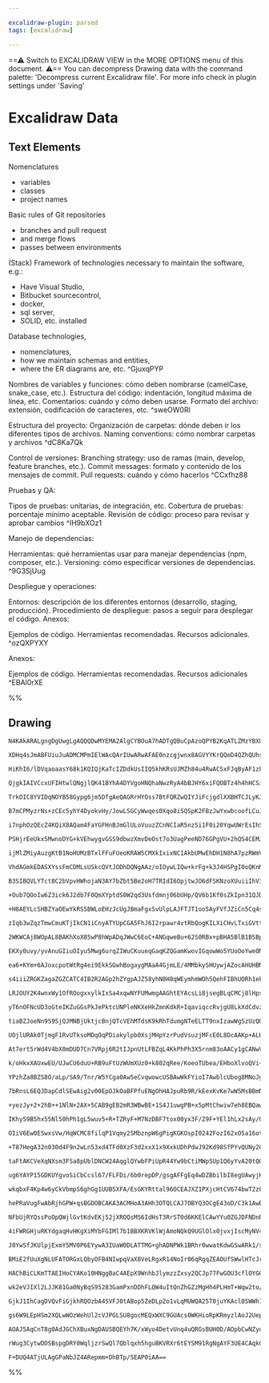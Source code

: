 ```yaml
---

excalidraw-plugin: parsed
tags: [excalidraw]

---
```

==⚠  Switch to EXCALIDRAW VIEW in the MORE OPTIONS menu of this document. ⚠== You can decompress Drawing data with the command palette: 'Decompress current Excalidraw file'. For more info check in plugin settings under 'Saving'


# Excalidraw Data
## Text Elements
Nomenclatures
- variables
- classes
- project names

Basic rules of Git repositories
- branches and pull request 
- and merge flows
- passes between environments

(Stack) Framework of technologies necessary to maintain the software,
e.g.:
- Have Visual Studio, 
- Bitbucket sourcecontrol, 
- docker, 
- sql server, 
- SOLID, etc. installed

Database technologies, 
- nomenclatures, 
- how we maintain schemas and entities, 
- where the ER diagrams are, etc. ^GjuxqPYP

Nombres de variables y funciones: cómo deben nombrarse (camelCase, snake_case, etc.).
Estructura del código: indentación, longitud máxima de línea, etc.
Comentarios: cuándo y cómo deben usarse.
Formato del archivo: extensión, codificación de caracteres, etc. ^sweOW0Rl

Estructura del proyecto:
Organización de carpetas: dónde deben ir los diferentes tipos de archivos.
Naming conventions: cómo nombrar carpetas y archivos ^dC8Ka7Qk

Control de versiones:
Branching strategy: uso de ramas (main, develop, feature branches, etc.).
Commit messages: formato y contenido de los mensajes de commit.
Pull requests: cuándo y cómo hacerlos ^CCxfhz88

Pruebas y QA:

Tipos de pruebas: unitarias, de integración, etc.
Cobertura de pruebas: porcentaje mínimo aceptable.
Revisión de código: proceso para revisar y aprobar cambios ^IH9bXOz1

Manejo de dependencias:

Herramientas: qué herramientas usar para manejar dependencias (npm, composer, etc.).
Versioning: cómo especificar versiones de dependencias. ^9G3SjUug

Despliegue y operaciones:

Entornos: descripción de los diferentes entornos (desarrollo, staging, producción).
Procedimiento de despliegue: pasos a seguir para desplegar el código.
Anexos:

Ejemplos de código.
Herramientas recomendadas.
Recursos adicionales. ^ozQXPYXY

Anexos:

Ejemplos de código.
Herramientas recomendadas.
Recursos adicionales ^EBAl0rXE

%%
## Drawing
```compressed-json
N4KAkARALgngDgUwgLgAQQQDwMYEMA2AlgCYBOuA7hADTgQBuCpAzoQPYB2KqATLZMzYBXUtiRoIACyhQ4zZAHoFAc0JRJQgEYA6bGwC2CgF7N6hbEcK4OCtptbErHALRY8RMpWdx8Q1TdIEfARcZgRmBShcZQUebTiAdho6IIR9BA4oZm4AbXAwUDAi6HhxdCgsKGSiyEYWdi40AGYeAEZ+YrrWTgA5TjFuVoBWADYABgmR1rGATg7IQg5iLG4I

XDHq4sJmABFUiuJuADMCMPmIElWAcQArIUwARwAFAE0nzcgjwnx8AGVYYKrQQeD4QZhQUhsADWCAA6iR1Nw+PkBBDoQh/jBARJgZdzpC/JIOOFsmh2iiIGw4LhsGoYIMJudrMpsagxudMNxnG0htoEgAWBKtaZNGYzFr8pojc70tDcoYJbStGY8NozEb8sZTGYADnO4MhMIAwmx8GxSKsAMStBA2m2gzQ0qHKAlLE1mi0SCHWZjUwKZUEUBGSbgJ

HiKhI6/lDVqaoaasY68k1KQIQjKaTcIZDdkUsIIQ5khKRsUJMZh84u4RwACSxFJqByAF1zkdyOk69wOEIfvjhEticwG93exTNP3iABRYLpTIN5vnIRwYi4A6DMPl1ojJpNZXx85EDhQrs9/AHtjYGGF1AnfBnClHThQX6EIxlHi5lOPzIAMVw+m+WVUGTYoKkwKoJD6WdsHwVcRHCAAdFxUHoXBSCsTRgmYJDnFQGDQjCbDkLgSEbgQbAoFQDh/0

QjgkIAIVCcxUFIHtwlQNgjlQK41BYhA4DYVgoHNQhaNwzRyA4bBJHY6xiFQOBTz4h4hHCSicNQOTUHSUhlAQG8zQoIjcOpId2M0BAoAoBAMlQDIzEhDhZyyJCkIACn+J0AEpUB/dsEAoc0oQ4riKmkjhTTYVR2OJMQhzQmBUGE7TcEWKJFiSmTUEEI4rLQhBqCQhBtGUbRkA0gAJXBGFQAA1bYhAIVB/iERw2GoVANPotRNCES9LOy4RRHIp9ITP

TrkOIC8YVIDqNOYB58Gypg6jm5DfgAeQAGRrHYOss7BtFQRZwQIYJiFcjgdlXXBHTCJLyKJSLouYNbcIi6DYKgeDXom3DJDYChUGslK0tSjhsuktJQk0pY7MyNRRN+jSKBkwJMv0ycACVUEcaJ22YTTAn2qBDtBcgKAAFUqVYoIyfDvsCYyULQjCsI0/CzOZki2DIiiqJooiGKY7AWLYwnOO43jAgEoSRLE1AJOsKHCa0xSfmU1TwT+2H5J0vSDM

B7mCPMyzrNs+zCEc5yhY4DyokvHy/JowLSGCyWwqes0Xqo8iSQSpK2FBzJwYxwbcoofLCuJEqysq6r9Pq5hGqWlq2re1BuqgXr+sowQRDEPRMjGjOpv62adYWpawlIVadc2na9rs0mjpOqIfgLS7rqiO79M9iLvaRjOPvpr6fozgGgZB/RwfSiHmChmfVbhjIoER8IM9Rpg+6y7HcasF1/1V4nm7J84wKgABBIhlEadBgly0E6jX9xr/TO/oCpUE

i7nphOzQEcZ4KQiX8AQam4FaYGFHnBJmGlULoVuuzZCnNCIaR5nzSi1F0i20YqwUWrEsIhSlpRGWgk1Dy2ZkrKSMll7yXVktQIKk1I6y0vrfSRxDLGy5orM2NkIaW2tqvW29tvK+X8q7d2oVHoDyikjX2cVmAB2SjPMGGV1D6RynlYmRVY7lWQlVGqScU7NW+unHWWcc4wjzkNQuo1TSl2mkwDOVdlq1ycfXbau0SaHWOhwU6HcLp0SujdXuD1wr

PSHjrEeUkx5MwnoDYG+kVEhwygvGSS9dbwzXmvDeOst7o3UagPeeND76GPgVU+2hQS4CEMJLG4RXxlFvPeFMh4EAVTTBmCCwF4hDHyAAXw6IUUCpRVgXyfkwbod8RjSgpF0BofQpJlGGJqYsYx+TKnOIsZYnIJC4FaKCbYexghrjQM0gqFJLg4mshtWEYwsb4FBF8H4mJWRglNHiPMaIYTwmIIiNAyIUwGnRK8so7yQR9kJIOBsIFIBUhpHSBkn5

ijMlZMiyAuzgKtB1NoHUMzBTxlFFuFUeoKRAW5CMXkIxixNC1AkbUMwEhDH1N8hA7pzRWmVEKbAPAHROirEIN0kVPTlEkr6fKAZzhBj+SGNAeKRjaHLCS/kMyEjqh1KSlMMl0yZjJIyPMNlrxiiaDqBU9LKwElrPWXILYHz+X/lRU8kKBwkhPKOFM45BVThnEIm1i5lyrgLOuD8Qpty7hmPuCkh5jwAKdVGxx15zmtifC+N8SJ0UQG/FAP8AF8BA

VhdAGmkEDASXYssFmCDMLsUSkcQVtJODhDQNgAAz/oIOywLIQw+krFg+k3J4HSPgI0oQKnMGojCAA+ngM4lSvLaCQpOA0fVGa4FxkEPCzbHDKDYGgbZq8EXNo4B1M0HBVCmO0gAQ8wIQGea7UD4AALfElwN4+dHATTOVZoJJtQgL1LCDolFtba12dtQEIRRva30/nNDPZKywlpoWkoQegO67LgQyKwQ9HU9COC+HgWkh6714HIBRbev0DpVPxJQc

B3SIBQVLYTct8C2bVpvHWhojaN3AY7bZbt5Be2oH7TRIdI6OpjtwJO6dFSKNzoXUuiiIhV3wY3Vu1De6Q4EaPfezgZ7WqXuvbe8tj7n2vqQh+/d6Fv14V/f+1AgHW3toQKB8DaEwhQZg6uRzCHRCSGQ6hyoGHCBYbwmwXD5gD0Q3LcRmkFQ4mVNBBfN+t9VgPyqOcZ+4X8BJY/sJOA38nzgz/teQB5wQGLDAUW9A9GmZ3uY4g1jtapIcfkFxxzoG

+Oub7QOoIw6Z3ick6J2db7F0QmXYptdS0W2qd3Usfdmnj06bUHp/QV6b1Kf0sZkIpn31QJDpZlr2AbNTTs61kDtkXOQaQtB0gsGvNEyQyhtAAW/FBa0zhwgeGItEbQjFsjr7qm1LYPU1gaa0CjYua0xY7TOm6p6TwPpRRBn5GGZAWAiAxk03S5MhogweCzJTPM3o/QyhhmLLGKUzLLmzcxWsXlWzdj7CDWc04EOtjXggMQI0OoADSuAEgAEVjytm

+H8AEYLcSHBZYaOEwYkRS5BWLoEHzJcUgJBmaFgxSvUlpLAJFTJT1oo5AyFVfJZiCn5Cq4s8ZKcpnJfDxUO4Yz8jx1GQUW4mjy+NMKzljLWg8r5ZeAVQqPRjLFX6VegZZdoASE0fk2htziklHj1oQoNXnG1V00MNvij5iNTmRM6p+SauKAKq185bVfntcVuNKZXTEA17G91xRPVLGnGkX1aAFwUiXCuU5wENyhp3HufkB5FgxsdU3yAZp+qJpZ8m

zIqb3wZqzTmwCmuKTjIkCN1iCnyATYUpCGA5FhJ6I2rpawr4vtRbQogKILXiCHvLTxiGVttOMY+9vTI7E16yzvYh3zKGzAb6PQ/4iwygIWHAjACMnAB2DmVEJa/GeEN+lkMMiU/+fm2QVGVMlWEA2+Y2e+ymPMR+FEO6SEZ+ygF+RgV++kxGt+oQaAD+s2Z2L+pAb++8Rwn+FQhMP+gkf+PmGBwBoBp6EBUBa8MBTacBHWrBtBKBhMaB/BgBCWlQ

2WKWCAj8WOpAL8BAKhXoX85wP8hWpADqJWwC6EoC+ANGqweBu+62S0RBx+pBHA5BlB1BSBpAdB9+j++kz+x0rBZo7+HB/oXBSUhAv+5a6BgBghAEwhRcohDQsBwGUhbhHhJ2ERgkAOdSDSoOSUrErOU+UOHSOq3SrQvSAyQyG+oyXomOcy2OnA3AOoCQGhUyiyAwZIwoEwOo9ucwVOOyqwuATQhyDOJyTON4c+ly7ORoRomARwkgRgGqTyIuoKSu

EKXy0uvy/yvAnuGIiuOIyu5Mwg6urqZIWuCKuueqGaqKZQGamKwovIGqowWo5YUoOoYweOMoXIrQse2gQwpqMw0Y1KGqDRgoWx7KIqEAloPARwMwCAFuAezodeoJoePo4ekqFI0qGxpOSoYomo2K2YKqaeFIGesO0wGaue64/IfxeOmoFq1YdY5erYVebqQCteE4DeE+zJzeE4beNsfq3eAafeKeIa7u4akakOR4TJ54M+xwYxX4KajS6a8+2aoB

ea6+KYm+6AJoxcpotWtRg4ei9EkkSGwhBogaygMAaA4GjmLE/4MMbkySHUywjAZocAHUHBMC+kVCKsr6smO2+gAElE2CiiekLWj4N2nmJ2P8GQJAVp/h2kGGuAZEjGNBBg/pb6TwSkjCWsWQP6f6x29mwGkgNITA/h5M1GOBmpaIS0TGupjaDEhpvmxp3oFQZpFpggd67Ytp9pa6TpVIrpIQjMHp9ZuSMmb6H6/pcZ8UwZZyHmyUgGT4UZx2RmvB

s4iiiZRGKZagaZGZCATC4IB2R2AGp2hZYgpAJZ58yhN8H8qWEymhmWOh5QehFIBhUORh1ek+lIZh5WFh5ZdiVZ+khOepdZysDZ4BJpzZ5pYGbZ5aHZhMdp4MDpCAPZLpN4/Z8EisQ55GLcPpY5vEgZ0QnGoZt2EZ85HA0Zd6sZK5CZZayZfpm5SE6ZGsmZak+5uZh5QGQcx5xZ6RTIgOwO8pYOuRo+xIhRmeZIpRiO5RaplR5Q1RBOupWY+OnQup

LRJOUY2K4wnxWy1OfROogxxylkIxSa4xqwNYFUMwmgAAGhtEYAcsLi8jsegBLqCMCj8lHpsasQrliOLnsZCocUOKqcUPCjrvmvqimJcdwNcVyG0HHp8UMDwE0NmHFVGDqE0I0WStwLHgqvSqlS0HjhGiquGCCd7hIBCVCTCfyHCUHpzsVaKsiRKmlmiW5T8SUWqn8SaoKJSiMPDunjDsUd1QaiMSnkmFuCMCSjSUuHSbyZXjRMYTXsUHXmySYR6l

yT6nOFNcUD3oGteIKZuGGsPkJePktcUNPleNKXeHkZmnKdkR+IqaviqccRvjgU8LkXdCdvzpfHokhJTKEbweWiRKpHdBaaRVEAgr9OWmlAgIfPNpUmZnYEwCunev9U5vQQpOaGICHGRNpE+jekHEWXAD3MEG+vUmYJhpFjQZuumKhjzHFEHH6KuoECTWhKkTzI6NIf+JoOwJgarmWRAhIM9QDagagO9Z9RwN9WEfpEjYDWBsDazKEAhb4s2SRq9t

tiaBZJoeNn9S9SjQJMNBjUktjcBnjQTcVEhMTdsK9kRhTdumgNTeELTT9nxIzawWgSzUzQOhzdxY9eBPeRANeRoVoVlpeWMo+SmM+cSK+RKaYemF+ZYXzVrXIULR9ZdGLb9RLfHUDWoLLWDfpBDVDcrTDTtmrQjZrQLS1jrejVEJjfoAbbjWIPjfVkTYhebYRlFlbVTZCDTQpA7QzdsEzS7ZCKzUgfoB7VzWFbxVkWUODkJdDkUYMOJWAEjkUCji

UOjlURAk0TjmgF1RvUTksoMDqOqPDiakylpb0XsjMHpYzrPudVsuzjMFcE0L8DcAAKp+ALH2VeXLGfJAqsrrGyruU/3S5LG7ErEslQpHHAQnHBV64UjhVoCRVyhtA4pqrlgxhTDUqagj7pVoAxg4op7rLYqzDDAaoe4eVe4h4lVHCJjYATCVUIk1XQBh71WR4yr1ExjaDhrhgUmvGx4mo9Wz3nH6iGqDCMrlhJ5bjjVl7rWfCMmN4cmQALUQNHWQ

At7ert5rWd4V4bX8mDUD7Cn7VRpj6R2tIJpnUtLFBZqL4KkPhPh3X5rnm83oAACy1gCANwVpywiAs2TW9Bl0HSpA7YokIcLWKkAAl6gGjIE/uoTBdl3XvjPMSDcEzZ4xkMsD47BRwHAPoNhgYLLO4iOUhLVLqWARIcBuEIgLSJ9qwQBdRWul42k7SKEJRtzdgY4xAC44kx4/xKk/TFYPIH40wFE8E2gGExE4M6AdE5BUzXTSlIk8k909440xk1kz

k/oHkxXAUxwEU/UJwCU6duU+RB9uFtUzWUmXUz0+k802qRee/KoeoTUbea/EHboXlvoQVi+bNe+WVtRN+W0x02410/U70740Ev40M3fiM0IOE5ExM8E1M6wTMwk24/M0C+k4Jpk9kyFms4JPk1hW+ts1Mns+xXZL6Ic1UyhKc3eik4s301cyiuPSDpPYJYY8Jb1XPfDmUcjhUavTJevQ81MlmAWgBSpfvUyuGLGG0KfSsHspfJfcMdfeYwsOzmwE

YPzhZa8BZS8O/aLp/SA9/Tnr/W5YCga0Aw5eCvqwowcUSBAwWkFYioI7AwblcUbog8MNoJg3irSpKGWA0e8VvZ0Rw50R+KlbMAqMCWQ2ygw9aL7v7ucI6IHvQxQ7VX4iiQ1SmOif/WqnHjMMqLuMMPFd69npAESd0qqEW2CMIwCsWGKEMBGsa5AKXpNZowyTNW+fIxAIo/5XI3Gyteo1kNIxAJtQKXo3tflQdcY8daY8zjfTYwvvxbwMvrY8qfY1

7bRnsL6EQJDapCdlSEwAig2v00EpOJkOaBFPfuENgOhHAJpuRb9R/kEexKvKe7wW5MsBBmNGaGJlEP4MoB1DzMQH1Jpj6c9ReAWDekE3Bt4eU5u8oKpDbaELwaumELB6/jM2+z4JDUzeulNpTW+pfMSJgN+pdJOGRGs7Ga3apm+mC7C3fnxHoLOCuCuEAabeRCIIIKrI4PWj8+EHSwozzWu9B6JLB/pIlLu0rQeyLce8JKQGewwRe1eze0uQEZwY

+yezJy+2+2hB++1NlN+2AX+5CAB9gEB2mR3WBwBE+1S4J1uwgPB+x5pMtChwiw7eh8EBQawdh23XhwR0R0e6Rz4KnSprh0hNRxZ3C4EPR6k7gEx43YdiwIh5xw0AQDx0od7c8/fGoWm0pY89oel5/K80+e8+HZ8+298xVm0+uz4EJ9u6J4gOJ4BUe2p7J2ugvApxbUp+wSp4TE++p7BZpwE6aJ+7p9EPpwfqFoB69sB2Z44GF5By11VzZ3Z4h450

IKhy59B5hx55Nl50hPh1gL5wuv5+R+TZRyF+M7NzDBF7tox00yx3F/Z9F+YEl1hLx2sAy/O1PSyzPaJXDgjgvZJSMjy4Wny3JTs3fEmDvRwCK2gBSeMC0LW+W3ujTrgPRHKwZQqxdVcugJOPRNfGMKQBZZONq8A45T5RG3/XLhGyT+ayrmA35TClA/a8BKFSik6xFS66gNyJ8XyMKCWLWw0TmKMH66gKI0qPSrGEMDuNSqg0VUm+CQgGMLuLuHQx

OIiV6Ew0ESwxsVw/HqWCMC8filqP1Vqmy2SMbznpW6gPigKGKOspI0242FozI62xO5a16otXNSo72zyc23yb3ro0KaO6KcdUY92/GlKdO4q5dXO9dYu7+MuwFajjgXt4R4e4d2kAF2czh9ulR+dxB5dyNAx9F7dxwPUvdwl095wMl6PfNfx6sCnwdxwCRxn8d0Fzn2dwEzRwX5F0sMX8x6X6x/Fxx5X9xzX0n2l7cxIH7Q8wHT7blvliksV226Vp

+T87HegA32n030d4F9n2wLn53xd4TFd0XzF3d2xxX1x9XxkUDhPdwJ92Kd98SfPYvQUNy2Cm0jeQK3qmlaD80cTkiE+IqpJeUoDNEjz6JOM0efeIyimCx4QAYAOwCdN8H5x7AngmgDgE41aATp9APwDaFcH0BbRieZrJylsQp7wNviWxaniQNVxWs2StrbXEzxJL64WQzrCkJim5CqhtA4oWYAWyTAdUT62DTnvDjiDxVWgSDHNruHDDlsXKkbOX

taFtAKCVeXqNXsm3FSa8pUblDNCW24AqglQYwbFPiUpR44Yw9bCtiMWpSUp1Q6yYvA20tQO8u801DsMvxoHu8IGKOVHNJR4AohX+XvL1NyQ7yO9/U/vbahuHjAqp1QMwfQeOzD4mMI+oxGdj/TQhQBuoSwMAq7wwBLAUhjgU9OkNgjggcKMgAsE8DYBpR0hp0TQpfAG5bxou6Q1JpUMhDVDnBKYASGlHnAogwAeQGoEUHRTdD2hTvDoe0LAA9CwA

ug6YAYP15GDKUYgvoSiCbCcsl67/FLFDi/6b0repDP/gsgAFFgEq4wDZBbilbI8egUAwyjKTZyrAjAIwF4A8H0BHAngOoX4AAC1lANYK4FCBeAAApB4A8KEA7AKoRA3VqT1AYmt0QZAtkBQKp7ECyedPa1l20gbAIGBZxZnhcTZ7wMOeHA3kGsi3CShJeW4HMOsOKDkoxBMwPkAqFGAp4NQ+giNDYLBCsoVB4JO0IoLjb8pE2HKdXnVXUGNVWGqI

wkqbxF4Kp4w6yCkVbmpS6ghGg1UUBSXFA/EsGKYRttal96OCEAJXZ1PXjcHtCV674bwT2z8GrV+2Co7RsEODRjAwh+vSISnmiHslJSp1SPhdXKHJDtkaQmIcUFSZZDHRloqNKECgAFCDgxQ0oU6NRBJD6hgMGSDUP9EZDiAQYxoekJaEaNGw7QzoV0OGFjA+h8wAYV0KGGpiRh/IzBkKKZQiidQMwmoHMIkpcspKQPT/pD1DCmDhWWw3gKKHVBlg

hePRaVugFwAbRjhGPW+qsBGDOBCAKA3ACMHoA3AHh3OTQLCAJ7OBYQ3OCgE43oD/C3k1AwBiCM0HgilxMIKgVCPmq0CbWjPREUwMdYsD2ebAqKvDg4ZxUWgiYN3PDh+LC9nATQXFO0RjwqpFekoA+rGFl6sj0A8ghkUoODyfjGG7IiPBoK5Fsh+GP3YlHyEjA8D4w9KRMKYLJJm9Y8PAPFBskUq2DaS8owIXahd5hjO2DYdwRqKRBaixw3vAIQ4I

NFbUjRYQssPoOpQWjlGvtKdvEKj52jXROQsMS6IdHsT3RrST0d6KKElCAwYYu0ZGJDFNDnRSwUSSEHEmQAYxeouMV0ITE1AkxKY+MYMOGEQTiwLxFUDBPGCdFCxRQYsf91LGA8P+ywysc0G6IbDd6rRVAAqHLA8ANk5qZscj3eD059K0A04Uq1WCYAXglAYgPfUIC1RNAtUI0D+FaDMAegG0fQJTCMDc55x3lIEaiDWIrjpBrKDcUlI7bbjYR9A0

4iFWRGHjuRKYdgaqHvHKgXiMYbFGIMl7b1BBXKRVKlWjAmoNQkQ9UGlOlx0jvxjIscMyNV4MNvQKbZhsBO164pnc+DNquskmk2hnA74nkQIxF5xAxhUYCYXFSmEyiLeg1FKhVJaDqh7emE8ic7ycHpC8J3AAiWjk1E1AfBEAVRv4NjEHTB2OjEIR+Gon6DTUGaaNLkKYkwCDWSQticoFqGZCuJ/0sMXkK9EblChxAX0UJJ4k/SKhVQsSQDIjHwzp

J0YwSfJKUlpjExmY5MV0P6EYywA3IUaW0DLATTMG+ghADNPWk1BRhr0wwatKdwGSwARk1/svXOlLDiQKwuos0F/7Zd/+e9MkHihfEqgNQBwvovzg7FmNMe7OSQPQB6D0QeghAB4NeyMDvD4wk4UgA8H5DvDMAMAP4XZR1YLjNxyU5cSBLGCrjgR64yEZlLVwwiGe8IvKTAzCoojQJx4xBqeKakJUVUFueHjMmF4JU4g0vJMIrz4HCgC0MgzqQyPt

BMiE2fUuXgNLUFATORGxLQbyOFB4NIwpqVaX8VeLRgxR14NoIr06qRgqZEAOUfSWwlHTcJrJNUV0MIkApiJy1HUX23Lkpgh2AfY0RbjLBSgdw9Ez3oxLiHfSAxmhP6YjJHkgy+J4Mn0WjLKEg0r4yM0MTDMgB1D55MkiAHJLaGKT1J2M1SZvPTEaTsUYve4lnM1COS/uhk2YfMLf5lizJHMiyagCLyQ9oevAC3FqBVAs8Fg2lPZFjAlk2iuxEgeg

HAChBiCLKmTTAEIHoCYAKo10HNggBaC4AEpX9WnhbJlymzzZxsy2QCJp77FwGOU3cflOYGG5XZQg92SnhNSht4cPDfEZACAjnjcUowIvDMjEZSh4JtIqNpHKQDRz4Ssc/8fHNTZa9/6Kc+aX8Q4ZtBhgME2MLiOkGW9wwu4IwS0D2ktyLGsjReVlNcGwizpnghuZySbk+8sJrcx6VRM7nGj88vc98idROEJDYZ9o1IdxIYmcSbFwMlRaDP4mQzp5

wk2eVJIXl2LJJK81Ga0NyBqS95283GamPxnDDhFLQW4uItQnZhGZzMgHh4PLHmT+Wqw2to/NrHZgpg9KDcKLL2S/Af5zEqWasCuH84egW0Wtq0EnBQAtoRwEwJTHeFGAsYW0bnHOP1kZSLWNIlKagvameVDZ1s7KXbJTB2s9x78tYM7IQbEL7xswfQWQqZRF4FQwvCYd8U6I+sNkVg3cB+LBJdSo5PUmOcoP6ka9E56bTQWBNhxtAFUJqdqlGHir

GjkJ1IhCagDVQvFiGjkhRQOzbA4SVFJ0tABop5ZeDLp2o1vLqMUWQA25T0juYKAcl0SWWh1PueYs7FfJfpQM0ecivHn5DJ5Akv0SopEm+KOJPihoQjLDHryAlu8rGepJ3k1AwlmY85YGyuXO5aUSVAsbjIvkliFh189mRwpSVcyreJcmsfzPvkqhjUoA3Ja2MpgFLB5FwdnEcHogbR3h/IUgO8I4BGF9AzgeiAgMIAvBucTwBKggr1ZIL0FKC5OW

gs6W9LEpHSm2XQLwWOzWehUl2cVJPGLSU8gocMEQxWXC9GUAcs0WKHioRpKRmyzlAoJ2Uepep+yuOYctRLHLTZpyvqgHJTxO5hqB9XUGHMt4pUgBCVKUG8v1GHSlRq875agF+UXTWV2ioFc3IHZgrDFbufQaMo+kgyvpXkmkUiocUoqm1aKsGbRQhlQzukDEnFQSpRl4qkZvarxX3OJWd5AlZKveRSqKBUrBhYg2NUyljAJqxQSYOJQMnAAV41gc

AOAJ5AqCnT8g0AdJGChXBuxNgDAUSBQEYh7K/xWyo4DetvUnq4uQRGsBUH0D/AOpbCwNZyuKAPrV4T6tIBeq4WhqeF4arLhAG/WZBf1+gH8IsStn6tQNIgR9c+tfUmyjV2eODQEx/WIb0pMGpBWhoQ1pAsYAygKrhow1pANoCI/BXurA1QAIN0GePrmhXZfr4NJGyDVdSXwdBiN4G59TRh9rT9GN6GzjWkE8hwzB14kjjdRufXHsB1wYvta2KqEn

rWug3CytwDDSBspgDRY0WqljzrSwQl7Qblqxh5hguBKVRXr6tEYSM91RgNgAYF3UE4CAqkCKt8UvliaINBGtRQ2FUVLAT1LoEgFYydGlz0I1VJNsvXoimh2cloI0DMAi0RafwP4UEPUlg6wQtlk4HYMluS0xaIATmqjUhphBkaxCfiCdmvJ7rCBmAVwALb5phmZp/I9SWbOhG4nL0Mg9Wa8A/y/VEA8sAlVSOcCwRMsOtwCWpJ/3a0IAnNdgDBMw

F+DUQ4ATjULAgGPaNbJZ4ARepmm+DhBTp/SEAP0iAA==
```
%%